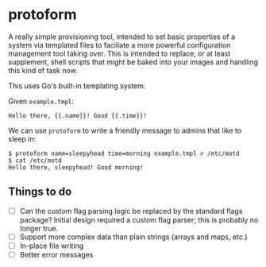 # protoform

A really simple provisioning tool, intended to set basic properties of a system via templated files to faciliate a more powerful configuration management tool taking over. This is intended to replace, or at least supplement, shell scripts that might be baked into your images and handling this kind of task now.

This uses Go's built-in templating system.

Given `example.tmpl`:
```
Hello there, {{.name}}! Good {{.time}}!
```

We can use `protoform` to write a friendly message to admins that like to sleep in:
```
$ protoform name=sleepyhead time=morning example.tmpl > /etc/motd
$ cat /etc/motd
Hello there, sleepyhead! Good morning!
```

## Things to do
- [ ] Can the custom flag parsing logic be replaced by the standard flags package? Initial design required a custom flag parser; this is probably no longer true.
- [ ] Support more complex data than plain strings (arrays and maps, etc.)
- [ ] In-place file writing
- [ ] Better error messages
